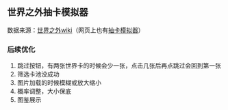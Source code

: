 ## 世界之外抽卡模拟器
数据来源：[世界之外wiki](https://wiki.biligame.com/world/%E9%A6%96%E9%A1%B5)（网页上也有[抽卡模拟器](https://wiki.biligame.com/world/%E4%BE%A7%E5%BD%B1%E6%8A%BD%E5%8D%A1%E6%A8%A1%E6%8B%9F%E5%99%A8)）


### 后续优化
1. 跳过按钮，有两张世界卡的时候会少一张，点击几张后再点跳过会回到第一张
2. 筛选卡池没成功
2. 图片加载的时候模糊或放大缩小
4. 概率调整，大小保底
5. 图鉴展示